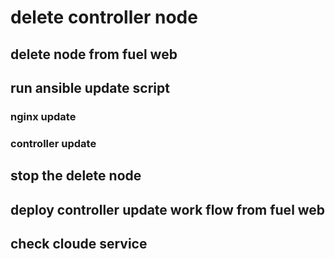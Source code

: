 delete controller node
======================

## delete node from fuel web

## run ansible update script

### nginx update

### controller update

## stop the delete node

## deploy controller update work flow from fuel web

## check cloude service
